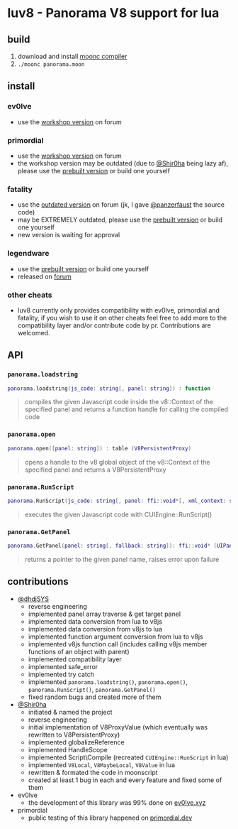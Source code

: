 # luv8 - Panorama V8 support for lua  

## build  
1. download and install [moonc compiler](https://moonscript.org/)  
2. `./moonc panorama.moon`

## install  

### ev0lve  
- use the [workshop version](https://ev0lve.xyz/scripts/panorama-library.50/) on forum
### primordial  
- use the [workshop version](https://primordial.dev/resources/panorama-library.248/) on forum
- the workshop version may be outdated (due to [@Shir0ha](https://github.com/Shir0ha) being lazy af), please use the [prebuilt version](https://github.com/Shir0ha/luv8/blob/main/build/panorama.lua) or build one yourself
### fatality  
- use the [outdated version](https://fatality.win/threads/panorama.11377/) on forum (jk, I gave [@panzerfaust](https://github.com/panzerfaust1) the source code)
- may be EXTREMELY outdated, please use the [prebuilt version](https://github.com/Shir0ha/luv8/blob/main/build/panorama.lua) or build one yourself
- new version is waiting for approval  
### legendware  
- use the [prebuilt version](https://github.com/Shir0ha/luv8/blob/main/build/panorama.lua) or build one yourself
- released on [forum](https://legendware.pw/threads/panorama-library.8821/)  
### other cheats  
- luv8 currently only provides compatibility with ev0lve, primordial and fatality, if you wish to use it on other cheats feel free to add more to the compatibility layer and/or contribute code by pr. Contributions are welcomed.

## API
### `panorama.loadstring`  
```lua
panorama.loadstring(js_code: string[, panel: string]) : function
```  
> compiles the given Javascript code inside the v8::Context of the specified panel and
returns a function handle for calling the compiled code  
### `panorama.open`  
```lua
panorama.open([panel: string]) : table (V8PersistentProxy)
```  
> opens a handle to the v8 global object of the v8::Context of the specified panel and
returns a V8PersistentProxy  
### `panorama.RunScript`  
```lua
panorama.RunScript(js_code: string[, panel: ffi::void*[, xml_context: string]]) : ffi::int
```  
> executes the given Javascript code with CUIEngine::RunScript()  
### `panorama.GetPanel`  
```lua
panorama.GetPanel(panel: string[, fallback: string]): ffi::void* (UIPanel)
```  
> returns a pointer to the given panel name, raises error upon failure

## contributions
- [@dhdjSYS](https://github.com/dhdjSYS)
  - reverse engineering
  - implemented panel array traverse & get target panel
  - implemented data conversion from lua to v8js
  - implemented data conversion from v8js to lua
  - implemented function argument conversion from lua to v8js
  - implemented v8js function call (includes  calling v8js member functions of an object with parent)
  - implemented compatibility layer
  - implemented safe_error
  - implemented try catch
  - implemented `panorama.loadstring()`, `panorama.open()`, `panorama.RunScript()`, `panorama.GetPanel()`
  - fixed random bugs and created more of them
- [@Shir0ha](https://github.com/Shir0ha)
  - initiated & named the project
  - reverse engineering
  - initial implementation of V8ProxyValue (which eventually was rewritten to V8PersistentProxy)
  - implemented globalizeReference
  - implemented HandleScope
  - implemented Script\Compile (recreated `CUIEngine::RunScript` in lua)
  - implemented `V8Local`, `V8MaybeLocal`, `V8Value` in lua
  - rewritten & formated the code in moonscript
  - created at least 1 bug in each and every feature and fixed some of them
- ev0lve
  - the development of this library was 99% done on [ev0lve.xyz](https://ev0lve.xyz/)
- primordial
  - public testing of this library happened on [primordial.dev](https://primordial.dev/)